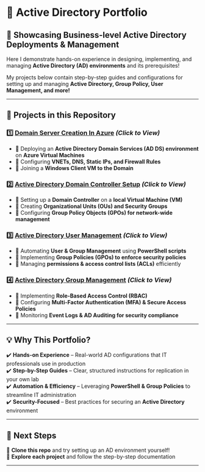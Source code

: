 # 🏢 **Active Directory Portfolio**  

## 🔹  Showcasing Business-level Active Directory Deployments & Management  

 Here I demonstrate hands-on experience in designing, implementing, and managing **Active Directory (AD) environments** and its prerequisites! 

 My projects below contain step-by-step guides and configurations for setting up and managing **Active Directory, Group Policy, User Management, and more!**  

---

## 📌 **Projects in this Repository**  

### 1️⃣ [**Domain Server Creation In Azure**](https://github.com/cn205000/IT-Portfolio/tree/main/Active%20Directory/Azure-Domain-Setup)    *(Click to View)*  
- 🔹 Deploying an **Active Directory Domain Services (AD DS) environment** on **Azure Virtual Machines**  
- 🔹 Configuring **VNETs, DNS, Static IPs, and Firewall Rules**  
- 🔹 Joining a **Windows Client VM to the Domain**  

### 2️⃣ [**Active Directory Domain Controller Setup**](https://github.com/cn205000/IT-Portfolio/tree/main/Active%20Directory/ActiveDirectory-DomainSetup) *(Click to View)*  
- 🔹 Setting up a **Domain Controller** on a **local Virtual Machine (VM)**  
- 🔹 Creating **Organizational Units (OUs) and Security Groups**  
- 🔹 Configuring **Group Policy Objects (GPOs) for network-wide management**  

### 3️⃣ [**Active Directory User Management**](https://github.com/cn205000/IT-Portfolio/tree/main/Active%20Directory/ActiveDirectory-UserManagement) *(Click to View)*  
- 🔹 Automating **User & Group Management** using **PowerShell scripts**  
- 🔹 Implementing **Group Policies (GPOs) to enforce security policies**  
- 🔹 Managing **permissions & access control lists (ACLs)** efficiently  

### 4️⃣ [**Active Directory Group Management**](https://github.com/cn205000/IT-Portfolio/tree/main/Active%20Directory/ActiveDirectory-GPO-Management) *(Click to View)*  
- 🔹 Implementing **Role-Based Access Control (RBAC)**  
- 🔹 Configuring **Multi-Factor Authentication (MFA) & Secure Access Policies**  
- 🔹 Monitoring **Event Logs & AD Auditing for security compliance**  

---

## 💡 **Why This Portfolio?**  

✔️ **Hands-on Experience** – Real-world AD configurations that IT professionals use in production  
✔️ **Step-by-Step Guides** – Clear, structured instructions for replication in your own lab  
✔️ **Automation & Efficiency** – Leveraging **PowerShell & Group Policies** to streamline IT administration  
✔️ **Security-Focused** – Best practices for securing an **Active Directory** environment  


---

## 🚀 **Next Steps**  

💾 **Clone this repo** and try setting up an AD environment yourself!  
📖 **Explore each project** and follow the step-by-step documentation  

---
